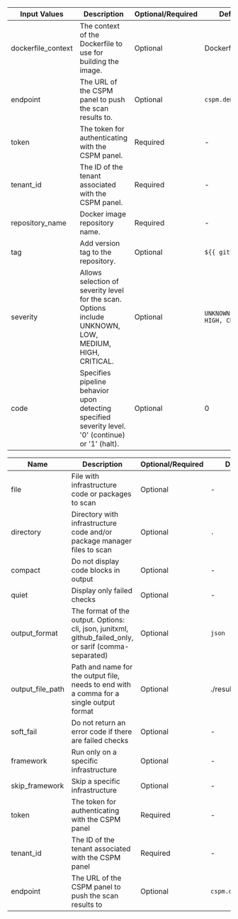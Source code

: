 

| Input Values                | Description                                                                                           | Optional/Required | Default Values             |
|---------------------|-------------------------------------------------------------------------------------------------------|-------------------|-----------------------------|
| dockerfile_context  | The context of the Dockerfile to use for building the image.                                           | Optional          | Dockerfile                           |
| endpoint            | The URL of the CSPM panel to push the scan results to.                                                 | Optional          | `cspm.demo.accuknox.com`   |
| token               | The token for authenticating with the CSPM panel.                                                      | Required          | -                           |
| tenant_id           | The ID of the tenant associated with the CSPM panel.                                                  | Required          | -                           |
| repository_name     | Docker image repository name.                                                                        | Required          | -                           |
| tag                 | Add version tag to the repository.                                                                    | Optional          | `${{ github.run_id }}`     |
| severity            | Allows selection of severity level for the scan. Options include UNKNOWN, LOW, MEDIUM, HIGH, CRITICAL. | Optional          | `UNKNOWN, LOW, MEDIUM, HIGH, CRITICAL` |
| code                | Specifies pipeline behavior upon detecting specified severity level. '0' (continue) or '1' (halt).    | Optional          | 0                           |


| Name              | Description                                                                                                                         | Optional/Required | Default Values                   |
|-------------------|-------------------------------------------------------------------------------------------------------------------------------------|-------------------|-----------------------------------|
| file              | File with infrastructure code or packages to scan                                                                                   | Optional          | -                                 |
| directory         | Directory with infrastructure code and/or package manager files to scan                                                             | Optional          | `.`                               |
| compact           | Do not display code blocks in output                                                                                                 | Optional          | -                                 |
| quiet             | Display only failed checks                                                                                                          | Optional          | -                                 |
| output_format     | The format of the output. Options: cli, json, junitxml, github_failed_only, or sarif (comma-separated)                              | Optional          | `json`                            |
| output_file_path  | Path and name for the output file, needs to end with a comma for a single output format                                             | Optional          | ./results.json                    |
| soft_fail         | Do not return an error code if there are failed checks                                                                              | Optional          | -                                 |
| framework         | Run only on a specific infrastructure                                                                                                | Optional          | -                                 |
| skip_framework    | Skip a specific infrastructure                                                                                                      | Optional          | -                                 |
| token             | The token for authenticating with the CSPM panel                                                                                     | Required          | -                                 |
| tenant_id         | The ID of the tenant associated with the CSPM panel                                                                                 | Required          | -                                 |
| endpoint          | The URL of the CSPM panel to push the scan results to                                                                               | Optional          | `cspm.demo.accuknox.com`         |
